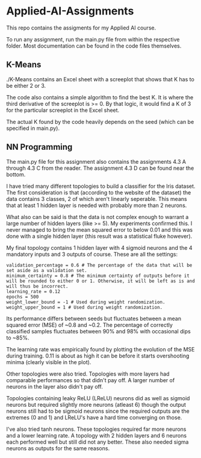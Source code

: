 # Applied-AI-Assignments
This repo contains the assigments for my Applied AI course.

To run any assignment, run the main.py file from within the respective folder.
Most documentation can be found in the code files themselves.

## K-Means
./K-Means contains an Excel sheet with a screeplot that shows that K has to be either 2 or 3.

The code also contains a simple algorithm to find the best K. It is where the third derivative of the screeplot is >= 0.
By that logic, it would find a K of 3 for the particular screeplot in the Excel sheet.

The actual K found by the code heavily depends on the seed (which can be specified in main.py).

## NN Programming
The main.py file for this assignment also contains the assignments 4.3 A through 4.3 C from the reader.
The assignment 4.3 D can be found near the bottom.

I have tried many different topologies to build a classifier for the Iris dataset.
The first consideration is that (according to the website of the dataset) the data contains 3 classes, 2 of which aren't linearly seperable. This means that at least 1 hidden layer is needed with probably more than 2 neurons.

What also can be said is that the data is not complex enough to warrant a large number of hidden layers (like >= 5).
My experiments confirmed this. I never managed to bring the mean squared error to below 0.01 and this was done with a single hidden layer (this result was a statistical fluke however).

My final topology contains 1 hidden layer with 4 sigmoid neurons and the 4 mandatory inputs and 3 outputs of course.
These are all the settings:

```
validation_percentage = 0.6 # The percentage of the data that will be set aside as a validation set.
minimum_certainty = 0.8 # The minimum certainty of outputs before it will be rounded to either 0 or 1. Otherwise, it will be left as is and will thus be incorrect.
learning_rate = 0.12
epochs = 500
weight_lower_bound = -1 # Used during weight randomization.
weight_upper_bound = 1 # Used during weight randomization.
```

Its performance differs between seeds but fluctuates between a mean squared error (MSE) of ~0.8 and ~0.2. The percentage of correctly classified samples fluctuates between 90% and 98% with occasional dips to ~85%.

The learning rate was empirically found by plotting the evolution of the MSE during training. 0.11 is about as high it can be before it starts overshooting minima (clearly visible in the plot).

Other topologies were also tried. Topologies with more layers had comparable performances so that didn't pay off. A larger number of neurons in the layer also didn't pay off.

Topologies containing leaky ReLU (LReLU) neurons did as well as sigmoid neurons but required slightly more neurons (atleast 6) though the output neurons still had to be sigmoid neurons since the required outputs are the extremes (0 and 1) and LReLU's have a hard time converging on those.

I've also tried tanh neurons. These topologies required far more neurons and a lower learning rate. A topology with 2 hidden layers and 6 neurons each performed well but still did not any better. These also needed sigma neurons as outputs for the same reasons.
